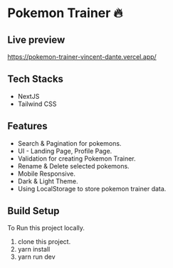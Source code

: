 # Pokemon Trainer :fire:

## Live preview

https://pokemon-trainer-vincent-dante.vercel.app/

## Tech Stacks

- NextJS
- Tailwind CSS

## Features

- Search & Pagination for pokemons.
- UI - Landing Page, Profile Page.
- Validation for creating Pokemon Trainer.
- Rename & Delete selected pokemons.
- Mobile Responsive.
- Dark & Light Theme.
- Using LocalStorage to store pokemon trainer data.

## Build Setup

To Run this project locally.

1. clone this project.
2. yarn install
3. yarn run dev
